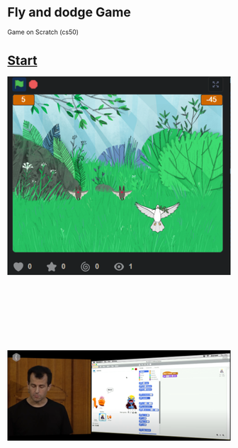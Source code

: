 # Fly and dodge Game  
Game on Scratch (cs50)

# [**Start**](https://scratch.mit.edu/projects/694365592/)

![](https://github.com/ManiFast/Fly_and_dodge-Game/blob/main/Screenshot%20(164).png)
</br> 
</br>
</br>
</br>
</br>
</br>
</br>
</br>
</br>
</br>

![](https://github.com/ManiFast/Fly_and_dodge-Game/blob/main/Screenshot%202022-05-21%20172652.png)
